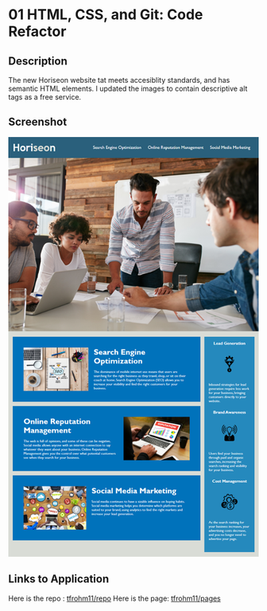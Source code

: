 # 01 HTML, CSS, and Git: Code Refactor

## Description

The new Horiseon website tat meets accesiblity standards, and has semantic HTML elements. I updated the images to contain descriptive alt tags as a free service. 

## Screenshot
![The Horiseon webpage includes a navigation bar, a header image, and cards with text and images at the bottom of the page.](./assets/images/01-html-css-git-homework-demo.png)


## Links to Application
Here is the repo : [tfrohm11/repo](https://github.com/tfrohm11/hw1-B)
Here is the page: [tfrohm11/pages](https://github.com/tfrohm11/hw1-B.git)